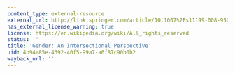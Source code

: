 ```yaml
---
content_type: external-resource
external_url: http://link.springer.com/article/10.1007%2Fs11199-008-9501-8
has_external_license_warning: true
license: https://en.wikipedia.org/wiki/All_rights_reserved
status: ''
title: 'Gender: An Intersectional Perspective'
uid: 4b94e85e-4392-40f5-99a7-a6f87c90b0b2
wayback_url: ''
---
```

